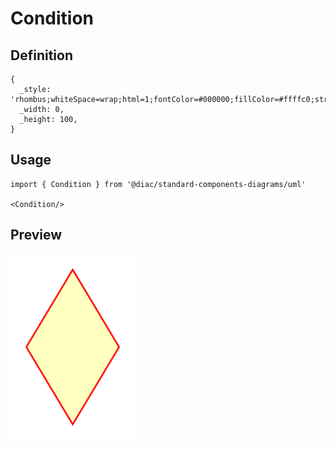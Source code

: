 # Condition

## Definition

```
{
  _style: 'rhombus;whiteSpace=wrap;html=1;fontColor=#000000;fillColor=#ffffc0;strokeColor=#ff0000;',
  _width: 0,
  _height: 100,
}
```

## Usage

```
import { Condition } from '@diac/standard-components-diagrams/uml'

<Condition/>
```

## Preview

<img src="./condition.png" width="200"/>
